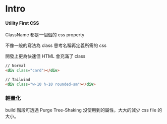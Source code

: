 # Intro



#### Utility First CSS

ClassName 都是一個個的 css property

不像一般的寫法為 class 思考名稱再定義所需的 css

開發上更為快速但 HTML 會充滿了 class

```html
// Normal
<div class="card"></div>

// Tailwind
<div class="w-10 h-10 rounded-sm"></div>
```

### 輕量化

build 階段可透過 Purge Tree-Shaking 沒使用到的屬性，大大的減少 css file 的大小。
